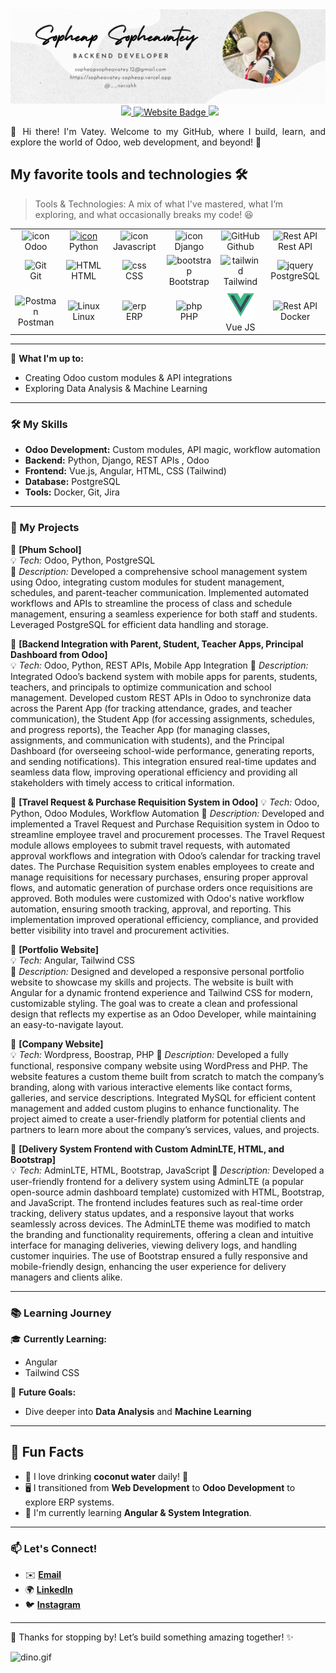 <img src="./me.jpg" alt="👋 Hi there! I'm Vatey" title="👋 Hi there! I'm Vatey"/>
<div align="justify">
   &nbsp;&nbsp;&nbsp;&nbsp;&nbsp;&nbsp;&nbsp;&nbsp;
   &nbsp;&nbsp;&nbsp;&nbsp;&nbsp;&nbsp;&nbsp;&nbsp;
   &nbsp;&nbsp;&nbsp;&nbsp;&nbsp;&nbsp;&nbsp;&nbsp;
   &nbsp;&nbsp;&nbsp;&nbsp;&nbsp;&nbsp;&nbsp;&nbsp;
   &nbsp;&nbsp;&nbsp;&nbsp;&nbsp;&nbsp;&nbsp;&nbsp;
  <a href="https://www.instagram.com/__neriahh?igsh=MTE3aGcwNnNkMHlicg%3D%3D&utm_source=qr">
  <img src="https://img.shields.io/badge/Instagram-%23E4405F.svg?style=for-the-badge&logo=Instagram&logoColor=white">
  </a>
  <a href="https://kh.linkedin.com/in/sopheavatey-sopheap-5568b01a1">
    <img src="https://img.shields.io/badge/Website-Online-brightgreen?style=flat&logo=google-chrome" alt="Website Badge">
  </a>

  <a href="https://sopheavatey-sopheap.vercel.app">
  <img src="https://img.shields.io/badge/telegram-2CA5E0?style=for-the-badge&logo=telegram&logoColor=white">
  </a>

</div>
<p></p>
<p align="justify">
👋 Hi there! I'm Vatey. Welcome to my GitHub, where I build, learn, and explore the world of Odoo, web development, and beyond! 🚀
</p>

## My favorite tools and technologies 🛠️

> Tools & Technologies: A mix of what I've mastered, what I’m exploring, and what occasionally breaks my code! 😆

<table>

  <tr>
    <td align="center" width="96">
        <img src="https://encrypted-tbn0.gstatic.com/images?q=tbn:ANd9GcRpyMbE_J9vqZNHdpLtZiZ_meZuI2ZHOv_phw1OVd5iGb3uguJ2a6BAUaRi2hrcWKfRcOo&usqp=CAU" alt="icon" width="65" height="65" />
      <br>Odoo
    </td>
    <td align="center" width="96">
      <a href="#macropower-tech">
        <img src="https://techstack-generator.vercel.app/python-icon.svg" alt="icon" width="65" height="65" />
      </a>
      <br>Python
    </td>
    <td align="center" width="96">
        <img src="https://techstack-generator.vercel.app/js-icon.svg" alt="icon" width="65" height="65" />
      <br>Javascript
    </td>
       <td align="center" width="96">
        <img src="https://techstack-generator.vercel.app/django-icon.svg" alt="icon" width="65" height="65" />
      <br>Django
    </td>
       <td align="center" width="96">
        <img src="https://techstack-generator.vercel.app/github-icon.svg" width="65" height="65" alt="GitHub" />
      <br>Github
    </td>
          <td align="center" width="96">
        <img src="https://techstack-generator.vercel.app/restapi-icon.svg" width="65" height="65" alt="Rest API" />
      <br>Rest API
    </td>
  </tr>
  <tr>
    <td align="center" width="96">
        <img src="https://skillicons.dev/icons?i=git" width="48" height="48" alt="Git" />
      <br>Git
    </td>
    <td align="center"  width="96">
        <img src="https://skillicons.dev/icons?i=html" width="48" height="48" alt="HTML" />
      <br>HTML
    </td>
    <td align="center" width="96">
        <img src="https://skillicons.dev/icons?i=css" width="48" height="48" alt="css" />
      <br>CSS
    </td>
    <td align="center"  width="96">
        <img src="https://skillicons.dev/icons?i=bootstrap" width="48" height="48" alt="bootstrap" />
      <br>Bootstrap
    </td>
    <td align="center" width="96">
        <img src="https://skillicons.dev/icons?i=tailwind" width="48" height="48" alt="tailwind" />
      <br>Tailwind
    </td>
    <td align="center" width="96">
        <img src="https://skillicons.dev/icons?i=postgres" width="48" height="48" alt="jquery" />
      <br>PostgreSQL
    </td>
  </tr>
   <tr>
        <td align="center" width="96">
        <img src="https://skillicons.dev/icons?i=postman" width="48" height="48" alt="Postman" />
      <br>Postman
    </td>
            <td align="center" width="96">
        <img src="https://skillicons.dev/icons?i=linux" width="48" height="48" alt="Linux" />
      <br>Linux
    </td>
    <td align="center" width="96">
        <img src="https://icon-library.com/images/erp-system-icon/erp-system-icon-9.jpg" width="48" height="48" alt="erp" />
      <br>ERP
    </td>
    <td align="center" width="96">
        <img src="https://encrypted-tbn0.gstatic.com/images?q=tbn:ANd9GcT4fj-G65U6hPc8hTFql2MTe2ncEmMjBXSklA&s" width="48" height="48" alt="php" />
      <br>PHP
    </td>
    <td align="center" width="96">
        <img src="./vue.png" width="48" height="48" alt="vue" />
      <br>Vue JS
    </td>
    <td align="center" width="96">
        <img src="https://techstack-generator.vercel.app/docker-icon.svg" width="65" height="65" alt="Rest API" />
      <br>Docker
    </td>
  </tr>
 <tr>
 </tr>
</table>

---

🎯 **What I'm up to:**

- Creating Odoo custom modules & API integrations
- Exploring Data Analysis & Machine Learning

---

### 🛠️ My Skills

- **Odoo Development:** Custom modules, API magic, workflow automation
- **Backend:** Python, Django, REST APIs , Odoo
- **Frontend:** Vue.js, Angular, HTML, CSS (Tailwind)
- **Database:** PostgreSQL
- **Tools:** Docker, Git, Jira

---

### 🚀 My Projects

🌟 **[Phum School]**  
💡 _Tech:_ Odoo, Python, PostgreSQL  
📖 _Description:_ Developed a comprehensive school management system using Odoo, integrating custom modules for student management, schedules, and parent-teacher communication. Implemented automated workflows and APIs to streamline the process of class and schedule management, ensuring a seamless experience for both staff and students. Leveraged PostgreSQL for efficient data handling and storage.

🌟 **[Backend Integration with Parent, Student, Teacher Apps, Principal Dashboard from Odoo]**  
💡 _Tech:_ Odoo, Python, REST APIs, Mobile App Integration
📖 _Description:_ Integrated Odoo’s backend system with mobile apps for parents, students, teachers, and principals to optimize communication and school management. Developed custom REST APIs in Odoo to synchronize data across the Parent App (for tracking attendance, grades, and teacher communication), the Student App (for accessing assignments, schedules, and progress reports), the Teacher App (for managing classes, assignments, and communication with students), and the Principal Dashboard (for overseeing school-wide performance, generating reports, and sending notifications). This integration ensured real-time updates and seamless data flow, improving operational efficiency and providing all stakeholders with timely access to critical information.

🌟 **[Travel Request & Purchase Requisition System in Odoo]**
💡 _Tech:_ Odoo, Python, Odoo Modules, Workflow Automation
📖 _Description:_ Developed and implemented a Travel Request and Purchase Requisition system in Odoo to streamline employee travel and procurement processes. The Travel Request module allows employees to submit travel requests, with automated approval workflows and integration with Odoo’s calendar for tracking travel dates. The Purchase Requisition system enables employees to create and manage requisitions for necessary purchases, ensuring proper approval flows, and automatic generation of purchase orders once requisitions are approved. Both modules were customized with Odoo's native workflow automation, ensuring smooth tracking, approval, and reporting. This implementation improved operational efficiency, compliance, and provided better visibility into travel and procurement activities.

🌟 **[Portfolio Website]**  
💡 _Tech:_ Angular, Tailwind CSS  
📖 _Description:_ Designed and developed a responsive personal portfolio website to showcase my skills and projects. The website is built with Angular for a dynamic frontend experience and Tailwind CSS for modern, customizable styling. The goal was to create a clean and professional design that reflects my expertise as an Odoo Developer, while maintaining an easy-to-navigate layout.

🌟 **[Company Website]**  
💡 _Tech:_ Wordpress, Boostrap, PHP
📖 _Description:_ Developed a fully functional, responsive company website using WordPress and PHP. The website features a custom theme built from scratch to match the company’s branding, along with various interactive elements like contact forms, galleries, and service descriptions. Integrated MySQL for efficient content management and added custom plugins to enhance functionality. The project aimed to create a user-friendly platform for potential clients and partners to learn more about the company’s services, values, and projects.

🌟 **[Delivery System Frontend with Custom AdminLTE, HTML, and Bootstrap]**  
💡 _Tech:_ AdminLTE, HTML, Bootstrap, JavaScript
📖 _Description:_ Developed a user-friendly frontend for a delivery system using AdminLTE (a popular open-source admin dashboard template) customized with HTML, Bootstrap, and JavaScript. The frontend includes features such as real-time order tracking, delivery status updates, and a responsive layout that works seamlessly across devices. The AdminLTE theme was modified to match the branding and functionality requirements, offering a clean and intuitive interface for managing deliveries, viewing delivery logs, and handling customer inquiries. The use of Bootstrap ensured a fully responsive and mobile-friendly design, enhancing the user experience for delivery managers and clients alike.

---

### 📚 Learning Journey

🎓 **Currently Learning:**

- Angular
- Tailwind CSS

🔮 **Future Goals:**

- Dive deeper into **Data Analysis** and **Machine Learning**

---

## 🎉 Fun Facts

- 🌿 I love drinking **coconut water** daily! 🥥
- 🖥️ I transitioned from **Web Development** to **Odoo Development** to explore ERP systems.
- 🚀 I'm currently learning **Angular & System Integration**.

---

### 📫 Let's Connect!

- ✉️ **[Email](sopheapsopheavatey.12@gmail.com)**
- 🌍 **[LinkedIn](https://kh.linkedin.com/in/sopheavatey-sopheap-5568b01a1)**
- 🐦 **[Instagram](https://www.instagram.com/__neriahh?igsh=MTE3aGcwNnNkMHlicg%3D%3D&utm_source=qr)**

---

🌸 Thanks for stopping by! Let’s build something amazing together! ✨

<img data-target="animated-image.replacedImage" alt="dino.gif" class="AnimatedImagePlayer-animatedImage" src="https://github.com/saadeghi/saadeghi/raw/master/dino.gif" style="display: block; opacity: 1;">
